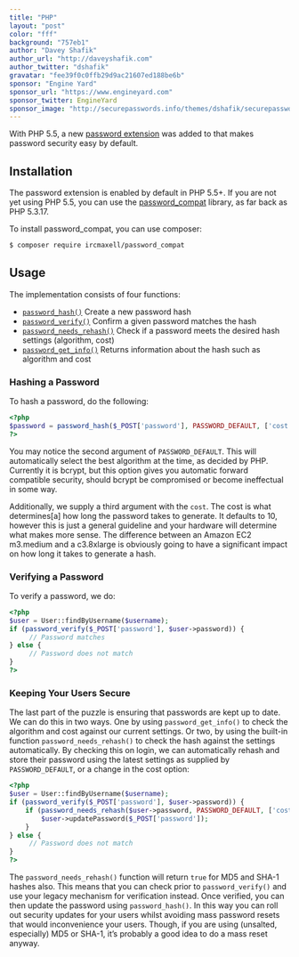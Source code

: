 ```yaml
---
title: "PHP"
layout: "post"
color: "fff"
background: "757eb1"
author: "Davey Shafik"
author_url: "http://daveyshafik.com"
author_twitter: "dshafik"
gravatar: "fee39f0c0ffb29d9ac21607ed188be6b"
sponsor: "Engine Yard"
sponsor_url: "https://www.engineyard.com"
sponsor_twitter: EngineYard
sponsor_image: "http://securepasswords.info/themes/dshafik/securepasswords.info/assets/images/engineyard.png"
---
```


With PHP 5.5, a new [password extension](http://php.net/password) was added to that makes password security easy by default.

## Installation

The password extension is enabled by default in PHP 5.5+. If you are not yet using PHP 5.5, you can use the [password_compat](https://github.com/ircmaxell/password_compat) library, as far back as PHP 5.3.17.

To install password_compat, you can use composer:

```sh
$ composer require ircmaxell/password_compat
```

## Usage

The implementation consists of four functions:

- [`password_hash()`](http://php.net/password_hash)
	Create a new password hash
- [`password_verify()`](http://php.net/password_verify)
	Confirm a given password matches the hash
- [`password_needs_rehash()`](http://php.net/password_needs_rehash)
	Check if a password meets the desired hash settings (algorithm, cost)
- [`password_get_info()`](http://php.net/password_get_info)
	Returns information about the hash such as algorithm and cost
	
### Hashing a Password
	
To hash a password, do the following:

```php
<?php
$password = password_hash($_POST['password'], PASSWORD_DEFAULT, ['cost' => 11]);
?>
```

You may notice the second argument of `PASSWORD_DEFAULT`. This will automatically select the best algorithm at the time, as decided by PHP. Currently it is bcrypt, but this option gives you automatic forward compatible security, should bcrypt be compromised or become ineffectual in some way.

Additionally, we supply a third argument with the `cost`. The cost is what determines[a] how long the password takes to generate. It defaults to 10, however this is just a general guideline and your hardware will determine what makes more sense. The difference between an Amazon EC2 m3.medium and a c3.8xlarge is obviously going to have a significant impact on how long it takes to generate a hash.

### Verifying a Password

To verify a password, we do:

```php
<?php
$user = User::findByUsername($username);
if (password_verify($_POST['password'], $user->password)) {
     // Password matches
} else {
     // Password does not match
}
?>
```

### Keeping Your Users Secure

The last part of the puzzle is ensuring that passwords are kept up to date. We can do this in two ways. One by using `password_get_info()` to check the algorithm and cost against our current settings. Or two, by using the built-in function `password_needs_rehash()` to check the hash against the settings automatically. By checking this on login, we can automatically rehash and store their password using the latest settings as supplied by `PASSWORD_DEFAULT`, or a change in the cost option:

```php
<?php
$user = User::findByUsername($username);
if (password_verify($_POST['password'], $user->password)) {
	if (password_needs_rehash($user->password, PASSWORD_DEFAULT, ['cost' => 12])) {
        $user->updatePassword($_POST['password']);
	}
} else {
     // Password does not match
}
?>
```

The `password_needs_rehash()` function will return `true` for MD5 and SHA-1 hashes also. This means that you can check prior to `password_verify()` and use your legacy mechanism for verification instead. Once verified, you can then update the password using `password_hash()`. In this way you can roll out security updates for your users whilst avoiding mass password resets that would inconvenience your users. Though, if you are using (unsalted, especially) MD5 or SHA-1, it’s probably a good idea to do a mass reset anyway.

